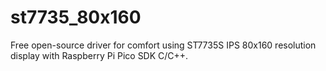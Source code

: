 # st7735_80x160
Free open-source driver for comfort using ST7735S IPS 80x160 resolution display with Raspberry Pi Pico SDK C/C++.
